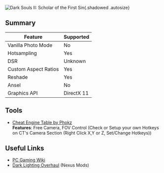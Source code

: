 ![Dark Souls II: Scholar of the First Sin](Images\ds2sotfs_header.png "Shot by ItsYFP"){.shadowed .autosize}

## Summary

Feature | Supported
--|--
Vanilla Photo Mode | No
Hotsampling | Yes
DSR | Unknown
Custom Aspect Ratios | Yes
Reshade | Yes 
Ansel | No
Graphics API | DirectX 11
 
## Tools

* [Cheat Engine Table by Phokz](..\CheatTables\DarkSoulsII_SotfS_Phokz.CT)  
**Features**: Free Camera, FOV Control (Check or Setup your own Hotkeys on CT's Camera Section (Right Click X,Y or Z, Set/Change Hotkeys)) 

## Useful Links

* [PC Gaming Wiki](https://pcgamingwiki.com/wiki/Dark_Souls_II:_Scholar_of_the_First_Sin)
* [Dark Lighting Overhaul](https://www.nexusmods.com/darksouls2/mods/996/) (Nexus Mods)
